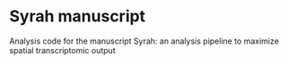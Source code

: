 # Syrah manuscript
Analysis code for the manuscript Syrah: an analysis pipeline to maximize spatial transcriptomic output
